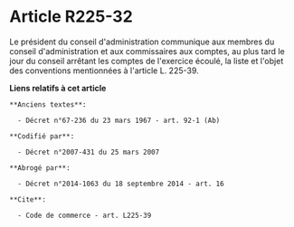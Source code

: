 # Article R225-32

Le président du conseil d'administration communique aux membres du conseil d'administration et aux commissaires aux comptes,
au plus tard le jour du conseil arrêtant les comptes de l'exercice écoulé, la liste et l'objet des conventions mentionnées à
l'article L. 225-39.

**Liens relatifs à cet article**

	**Anciens textes**:

	  - Décret n°67-236 du 23 mars 1967 - art. 92-1 (Ab)

	**Codifié par**:

	  - Décret n°2007-431 du 25 mars 2007

	**Abrogé par**:

	  - Décret n°2014-1063 du 18 septembre 2014 - art. 16

	**Cite**:

	  - Code de commerce - art. L225-39

